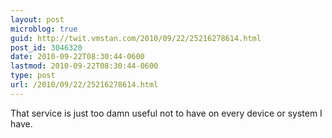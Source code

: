 ```yaml
---
layout: post
microblog: true
guid: http://twit.vmstan.com/2010/09/22/25216278614.html
post_id: 3046320
date: 2010-09-22T08:30:44-0600
lastmod: 2010-09-22T08:30:44-0600
type: post
url: /2010/09/22/25216278614.html
---
```

That service is just too damn useful not to have on every device or system I have.
